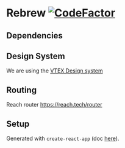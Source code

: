 # Rebrew [![CodeFactor](https://www.codefactor.io/repository/github/carvallegro/rebrew/badge)](https://www.codefactor.io/repository/github/carvallegro/rebrew)

## Dependencies

## Design System 

We are using the [VTEX Design system](https://styleguide.vtex.com/)

## Routing

Reach router https://reach.tech/router 

## Setup

Generated with `create-react-app` (doc [here](./CREATE-REACT-APP.md)).